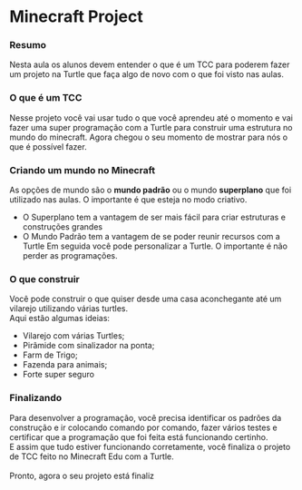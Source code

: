# Minecraft Project

### Resumo
Nesta aula os alunos devem entender o que é um TCC para poderem fazer um projeto na Turtle que faça algo de novo com o que foi visto nas aulas.

### O que é um TCC
Nesse projeto você vai usar tudo o que você aprendeu até o momento e vai fazer uma super programação com a Turtle para construir uma estrutura no mundo do minecraft. Agora chegou o seu momento de mostrar para nós o que é possível fazer.

### Criando um mundo no Minecraft
As opções de mundo são o **mundo padrão** ou o mundo **superplano** que foi utilizado nas aulas. O importante é que esteja no modo criativo.
* O Superplano tem a vantagem de ser mais fácil para criar estruturas e construções grandes
* O Mundo Padrão tem a vantagem de se poder reunir recursos com a Turtle
Em seguida você pode personalizar a Turtle. O importante é não perder as programações.

### O que construir
Você pode construir o que quiser desde uma casa aconchegante até um vilarejo utilizando várias turtles.<br>
Aqui estão algumas ideias:
* Vilarejo com várias Turtles;
* Pirâmide com sinalizador na ponta;
* Farm de Trigo;
* Fazenda para animais;
* Forte super seguro

### Finalizando
Para desenvolver a programação, você precisa identificar os padrões da construção e ir colocando comando por comando, fazer vários testes e certificar que a programação que foi feita está funcionando certinho.<br>E assim que tudo estiver funcionando corretamente, você finaliza o projeto de TCC feito no Minecraft Edu com a Turtle.
<br>
<br>
Pronto, agora o seu projeto está finaliz